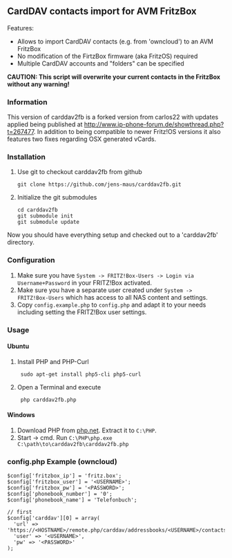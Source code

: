 ## CardDAV contacts import for AVM FritzBox

Features:

* Allows to import CardDAV contacts (e.g. from 'owncloud') to an AVM FritzBox
* No modification of the FirtzBox firmware (aka FritzOS) required
* Multiple CardDAV accounts and "folders" can be specified 

**CAUTION: This script will overwrite your current contacts in the FritzBox without any warning!**

### Information

This version of carddav2fb is a forked version from carlos22 with updates applied being published at http://www.ip-phone-forum.de/showthread.php?t=267477. In addition to being compatible to newer Fritz!OS versions it also features two fixes regarding OSX generated vCards.

### Installation

 1. Use git to checkout carddav2fb from github

		git clone https://github.com/jens-maus/carddav2fb.git

 2. Initialize the git submodules

		cd carddav2fb
		git submodule init
		git submodule update
Now you should have everything setup and checked out to a 'carddav2fb' directory.

### Configuration
1. Make sure you have `System -> FRITZ!Box-Users -> Login via Username+Password` in your FRITZ!Box activated.
2. Make sure you have a separate user created under `System -> FRITZ!Box-Users` which has access to all NAS content and settings.
3. Copy `config.example.php` to `config.php` and adapt it to your needs including setting the FRITZ!Box user settings.

### Usage

#### Ubuntu

1. Install PHP and PHP-Curl

		sudo apt-get install php5-cli php5-curl

2. Open a Terminal and execute

		php carddav2fb.php

#### Windows

1. Download PHP from [php.net](http://windows.php.net/download/). Extract it to `C:\PHP`.
2. Start -> cmd. Run `C:\PHP\php.exe C:\path\to\carddav2fb\carddav2fb.php`

### config.php Example (owncloud)

	$config['fritzbox_ip'] = 'fritz.box';
	$config['fritzbox_user'] = '<USERNAME>';
	$config['fritzbox_pw'] = '<PASSWORD>';
	$config['phonebook_number'] = '0';
	$config['phonebook_name'] = 'Telefonbuch';
	
	// first
	$config['carddav'][0] = array(
	  'url' => 'https://<HOSTNAME>/remote.php/carddav/addressbooks/<USERNAME>/contacts',
	  'user' => '<USERNAME>',
	  'pw' => '<PASSWORD>'
	);
